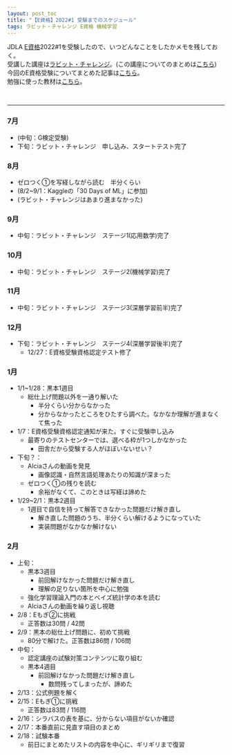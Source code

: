 ```yaml
---
layout: post_toc
title: "【E資格】2022#1 受験までのスケジュール"
tags: ラビット・チャレンジ E資格 機械学習
---
```


JDLA [E資格](https://www.jdla.org/certificate/engineer/)2022#1を受験したので、いつどんなことをしたかメモを残しておく。  
受講した講座は[ラビット・チャレンジ](https://ai999.careers/rabbit/)。(この講座についてのまとめは[こちら](./e-cert-rabbit-challenge.html))  
今回のE資格受験についてまとめた記事は[こちら](./e-cert.html)。  
勉強に使った教材は[こちら](./e-cert-study-contents.html)。

<br>

---

### 7月

- (中旬：G検定受験)
- 下旬：ラビット・チャレンジ　申し込み、スタートテスト完了

### 8月

- ゼロつく①を写経しながら読む　半分くらい
- (8/2~9/1：Kaggleの「30 Days of ML」に参加)
- (ラビット・チャレンジはあまり進まなかった)

### 9月

- 中旬：ラビット・チャレンジ　ステージ1(応用数学)完了

### 10月

- 中旬：ラビット・チャレンジ　ステージ2(機械学習)完了

### 11月

- 中旬：ラビット・チャレンジ　ステージ3(深層学習前半)完了

### 12月

- 下旬：ラビット・チャレンジ　ステージ4(深層学習後半)完了
    - 12/27：E資格受験資格認定テスト修了

### 1月

- 1/1~1/28：黒本1週目
    - 総仕上げ問題以外を一通り解いた
        - 半分くらい分からなかった
        - 分からなかったところをひたすら調べた。なかなか理解が進まなくて焦った
- 1/7：E資格受験資格認定通知が来た。すぐに受験申し込み
    - 最寄りのテストセンターでは、選べる枠が1つしかなかった
        - 田舎だから受験する人がほぼいないせい？
- 下旬？：
    - AIciaさんの動画を発見
        - 画像認識・自然言語処理あたりの知識が深まった
    - ゼロつく①の残りを読む
        - 余裕がなくて、このときは写経は諦めた
- 1/29~2/1：黒本2週目
    - 1週目で自信を持って解答できなかった問題だけ解き直し
        - 解き直した問題のうち、半分くらい解けるようになっていた
        - 実装問題がなかなか解けない

### 2月

- 上旬：
    - 黒本3週目
        - 前回解けなかった問題だけ解き直し
        - 理解の足りない箇所を中心に勉強
    - 強化学習理論入門の本とベイズ統計学の本を読む
    - AIciaさんの動画を繰り返し視聴
- 2/8：Eもぎ②に挑戦
    - 正答数は30問 / 42問
- 2/9：黒本の総仕上げ問題に、初めて挑戦
    - 80分で解けた。正答数は86問 / 106問
- 中旬：
    - 認定講座の試験対策コンテンツに取り組む
    - 黒本4週目
        - 前回解けなかった問題だけ解き直し
            - 数問残ってしまったが、諦めた
- 2/13：公式例題を解く
- 2/15：Eもぎ①に挑戦
    - 正答数は83問 / 116問
- 2/16：シラバスの表を基に、分からない項目がないか確認
- 2/17：本番直前に見直す項目のまとめ
- 2/18：試験本番
    - 前日にまとめたリストの内容を中心に、ギリギリまで復習